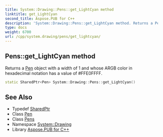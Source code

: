 ```yaml
---
title: System::Drawing::Pens::get_LightCyan method
linktitle: get_LightCyan
second_title: Aspose.PUB for C++
description: 'System::Drawing::Pens::get_LightCyan method. Returns a Pen object with a width of 1 and whose ARGB color in hexadecimal notation has a value of #FFE0FFFF in C++.'
type: docs
weight: 6700
url: /cpp/system.drawing/pens/get_lightcyan/
---
```

## Pens::get_LightCyan method


Returns a [Pen](../../pen/) object with a width of 1 and whose ARGB color in hexadecimal notation has a value of #FFE0FFFF.

```cpp
static SharedPtr<Pen> System::Drawing::Pens::get_LightCyan()
```

## See Also

* Typedef [SharedPtr](../../../system/sharedptr/)
* Class [Pen](../../pen/)
* Class [Pens](../)
* Namespace [System::Drawing](../../)
* Library [Aspose.PUB for C++](../../../)
